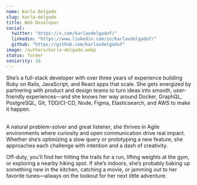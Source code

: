 ```yaml
---
name: Karla Delgado
slug: karla-delgado
title: Web Developer
social:
  twitter: "https://x.com/karlavdelgadof/"
  linkedin: "https://www.linkedin.com/in/karlavdelgadof/"
  github: "https://github.com/karlavdelgadof"
image: /authors/karla-delgado.webp
status: former
seniority: 10
---
```


She’s a full-stack developer with over three years of experience building Ruby on Rails, JavaScript, and React apps that scale. She gets energized by partnering with product and design teams to turn ideas into smooth, user-friendly experiences—and she knows her way around Docker, GraphQL, PostgreSQL, Git, TDD/CI-CD, Node, Figma, Elasticsearch, and AWS to make it happen.

<br>
A natural problem-solver and great listener, she thrives in Agile environments where curiosity and open communication drive real impact. Whether she’s optimizing a slow query or prototyping a new feature, she approaches each challenge with intention and a dash of creativity.

<br>

Off-duty, you’ll find her hitting the trails for a run, lifting weights at the gym, or exploring a nearby hiking spot. If she’s indoors, she’s probably baking up something new in the kitchen, catching a movie, or jamming out to her favorite tunes—always on the lookout for her next little adventure.
